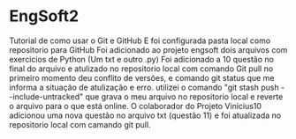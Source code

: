 # EngSoft2
Tutorial de como usar o Git e GitHub
E foi configurada pasta local como repositorio para GitHub
Foi adicionado ao projeto engsoft dois arquivos com exercicios de Python (Um txt e outro .py)
Foi adicionado a 10 questão no final do arquivo e atulizado no repositorio local com comando Git pull
no primeiro momento deu conflito de versões, e comando git status que me informa a situação de atulização e erro.
utilizei o comando "git stash push --include-untracked" que grava o meu arquivo no repositorio local e reverte o arquivo para o que está online. 
O colaborador do Projeto Vinicius10 adicionou uma nova questão no arquivo txt (questão 11) e foi atualizada no repositorio local com camando git pull.
